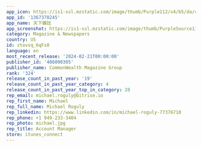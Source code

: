 ```yaml
---
app_icon: https://is1-ssl.mzstatic.com/image/thumb/Purple112/v4/b5/da/c7/b5dac7dc-a405-a718-4463-fa17a44f819f/AppIcon-0-0-1x_U007emarketing-0-7-0-0-P3-85-220.png/1024x1024bb.png
app_id: '1367378245'
app_name: 天下雜誌
app_screenshot: https://is1-ssl.mzstatic.com/image/thumb/PurpleSource116/v4/ca/36/73/ca36739a-afe3-eb1f-7d04-bf66f50ed3e9/ed5229f5-d7bd-457e-880b-b69aee69ddbe_iPhone-6.5-_U540b-1242-x-2688_01.jpg/1242x2688bb.png
category: Magazine & Newspapers
country: US
id: ztovsq_6qFs8
language: en
most_recent_release: '2024-02-21T00:00:00'
publisher_id: '406090305'
publisher_name: CommonWealth Magazine Group
rank: '324'
release_count_in_past_year: '19'
release_count_in_past_year_category: 4
release_count_in_past_year_top_in_category: 28
rep_email: michael.roguly@bitrise.io
rep_first_name: Michael
rep_full_name: Michael Roguly
rep_linkedin: https://www.linkedin.com/in/michael-roguly-77376710
rep_phone: +1 949-233-3404
rep_photo: michael.jpg
rep_title: Account Manager
store: itunes_connect
---
```

